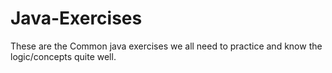 # Java-Exercises
These are the Common java exercises we all need to practice and know the logic/concepts quite well. 
